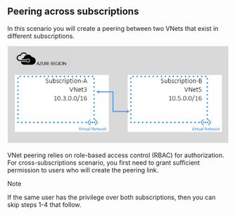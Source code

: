 ## <a name="x-sub"></a>Peering across subscriptions
In this scenario you will create a peering between two VNets that exist in different subscriptions.

![cross sub scenario](./media/virtual-networks-create-vnetpeering-scenario-crosssub-include/figure01.PNG)

VNet peering relies on role-based access control (RBAC) for authorization. For cross-subscriptions scenario, you first need to grant sufficient permission to users who will create the peering link.

> [!NOTE]
> If the same user has the privilege over both subscriptions, then you can skip steps 1-4 that follow.
> 
> 

